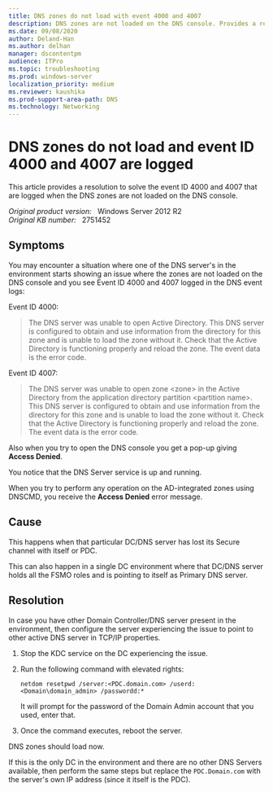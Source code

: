 ```yaml
---
title: DNS zones do not load with event 4000 and 4007
description: DNS zones are not loaded on the DNS console. Provides a resolution.
ms.date: 09/08/2020
author: Deland-Han
ms.author: delhan
manager: dscontentpm
audience: ITPro
ms.topic: troubleshooting
ms.prod: windows-server
localization_priority: medium
ms.reviewer: kaushika
ms.prod-support-area-path: DNS
ms.technology: Networking
---
```

# DNS zones do not load and event ID 4000 and 4007 are logged

This article provides a resolution to solve the event ID 4000 and 4007 that are logged when the DNS zones are not loaded on the DNS console.

_Original product version:_ &nbsp; Windows Server 2012 R2  
_Original KB number:_ &nbsp; 2751452

## Symptoms

You may encounter a situation where one of the DNS server's in the environment starts showing an issue where the zones are not loaded on the DNS console and you see Event ID 4000 and 4007 logged in the DNS event logs:

Event ID 4000:

> The DNS server was unable to open Active Directory. This DNS server is configured to obtain and use information from the directory for this zone and is unable to load the zone without it. Check that the Active Directory is functioning properly and reload the zone. The event data is the error code.

Event ID 4007:

> The DNS server was unable to open zone \<zone> in the Active Directory from the application directory partition \<partition name>. This DNS server is configured to obtain and use information from the directory for this zone and is unable to load the zone without it. Check that the Active Directory is functioning properly and reload the zone. The event data is the error code.

Also when you try to open the DNS console you get a pop-up giving **Access Denied**.

You notice that the DNS Server service is up and running.

When you try to perform any operation on the AD-integrated zones using DNSCMD, you receive the **Access Denied** error message.

## Cause

This happens when that particular DC/DNS server has lost its Secure channel with itself or PDC.

This can also happen in a single DC environment where that DC/DNS server holds all the FSMO roles and is pointing to itself as Primary DNS server.

## Resolution

In case you have other Domain Controller/DNS server present in the environment, then configure the server experiencing the issue to point to other active DNS server in TCP/IP properties.

1. Stop the KDC service on the DC experiencing the issue.

2. Run the following command with elevated rights:

    ```console
    netdom resetpwd /server:<PDC.domain.com> /userd:<Domain\domain_admin> /passwordd:*
    ```

    It will prompt for the password of the Domain Admin account that you used, enter that.

3. Once the command executes, reboot the server.

DNS zones should load now.

If this is the only DC in the environment and there are no other DNS Servers available, then perform the same steps but replace the `PDC.Domain.com` with the server's own IP address (since it itself is the PDC).
